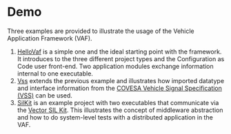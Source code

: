 # Demo

Three examples are provided to illustrate the usage of the Vehicle Application Framework (VAF).
1. [HelloVaf](./HelloVaf/) is a simple one and the ideal starting point with the framework. It
   introduces to the three different project types and the Configuration as Code user front-end. 
   Two application modules exchange information internal to one executable.
2. [Vss](./Vss) extends the previous example and illustrates how imported datatype and interface
   information from the [COVESA Vehicle Signal Specification (VSS)](https://covesa.global/project/vehicle-signal-specification/)
   can be used.
3. [SilKit](./SilKit/) is an example project with two executables that communicate via the [Vector
   SIL Kit](https://github.com/vectorgrp/sil-kit). This illustrates the concept of middleware
   abstraction and how to do system-level tests with a distributed application in the VAF.


